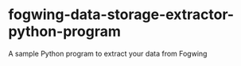 # fogwing-data-storage-extractor-python-program
A sample Python program to extract your data from Fogwing
